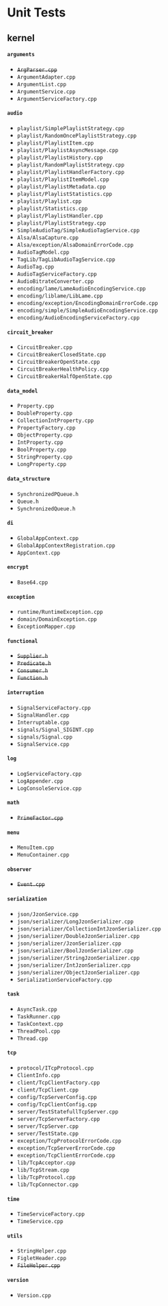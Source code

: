 #  Unit Tests

## kernel

#### `arguments`
- ~~`ArgParser.cpp`~~
- `ArgumentAdapter.cpp`
- `ArgumentList.cpp`
- `ArgumentService.cpp`
- `ArgumentServiceFactory.cpp`

#### `audio`
- `playlist/SimplePlaylistStrategy.cpp`
- `playlist/RandomOncePlaylistStrategy.cpp`
- `playlist/PlaylistItem.cpp`
- `playlist/PlaylistAsyncMessage.cpp`
- `playlist/PlaylistHistory.cpp`
- `playlist/RandomPlaylistStrategy.cpp`
- `playlist/PlaylistHandlerFactory.cpp`
- `playlist/PlaylistItemModel.cpp`
- `playlist/PlaylistMetadata.cpp`
- `playlist/PlaylistStatistics.cpp`
- `playlist/Playlist.cpp`
- `playlist/Statistics.cpp`
- `playlist/PlaylistHandler.cpp`
- `playlist/PlaylistStrategy.cpp`
- `SimpleAudioTag/SimpleAudioTagService.cpp`
- `Alsa/AlsaCapture.cpp`
- `Alsa/exception/AlsaDomainErrorCode.cpp`
- `AudioTagModel.cpp`
- `TagLib/TagLibAudioTagService.cpp`
- `AudioTag.cpp`
- `AudioTagServiceFactory.cpp`
- `AudioBitrateConverter.cpp`
- `encoding/lame/LameAudioEncodingService.cpp`
- `encoding/liblame/LibLame.cpp`
- `encoding/exception/EncodingDomainErrorCode.cpp`
- `encoding/simple/SimpleAudioEncodingService.cpp`
- `encoding/AudioEncodingServiceFactory.cpp`

#### `circuit_breaker`
- `CircuitBreaker.cpp`
- `CircuitBreakerClosedState.cpp`
- `CircuitBreakerOpenState.cpp`
- `CircuitBreakerHealthPolicy.cpp`
- `CircuitBreakerHalfOpenState.cpp`

#### `data_model`
- `Property.cpp`
- `DoubleProperty.cpp`
- `CollectionIntProperty.cpp`
- `PropertyFactory.cpp`
- `ObjectProperty.cpp`
- `IntProperty.cpp`
- `BoolProperty.cpp`
- `StringProperty.cpp`
- `LongProperty.cpp`

#### `data_structure`
- `SynchronizedPQueue.h`
- `Queue.h`
- `SynchronizedQueue.h`

#### `di`
- `GlobalAppContext.cpp`
- `GlobalAppContextRegistration.cpp`
- `AppContext.cpp`

#### `encrypt`
- `Base64.cpp`

#### `exception`
- `runtime/RuntimeException.cpp`
- `domain/DomainException.cpp`
- `ExceptionMapper.cpp`

#### `functional`
- ~~`Supplier.h`~~
- ~~`Predicate.h`~~
- ~~`Consumer.h`~~
- ~~`Function.h`~~

#### `interruption`
- `SignalServiceFactory.cpp`
- `SignalHandler.cpp`
- `Interruptable.cpp`
- `signals/Signal_SIGINT.cpp`
- `signals/Signal.cpp`
- `SignalService.cpp`

#### `log`
- `LogServiceFactory.cpp`
- `LogAppender.cpp`
- `LogConsoleService.cpp`

#### `math`
- ~~`PrimeFactor.cpp`~~

#### `menu`
- `MenuItem.cpp`
- `MenuContainer.cpp`

#### `observer`
- ~~`Event.cpp`~~

#### `serialization`
- `json/JzonService.cpp`
- `json/serializer/LongJzonSerializer.cpp`
- `json/serializer/CollectionIntJzonSerializer.cpp`
- `json/serializer/DoubleJzonSerializer.cpp`
- `json/serializer/JzonSerializer.cpp`
- `json/serializer/BoolJzonSerializer.cpp`
- `json/serializer/StringJzonSerializer.cpp`
- `json/serializer/IntJzonSerializer.cpp`
- `json/serializer/ObjectJzonSerializer.cpp`
- `SerializationServiceFactory.cpp`

#### `task`
- `AsyncTask.cpp`
- `TaskRunner.cpp`
- `TaskContext.cpp`
- `ThreadPool.cpp`
- `Thread.cpp`

#### `tcp`
- `protocol/ITcpProtocol.cpp`
- `ClientInfo.cpp`
- `client/TcpClientFactory.cpp`
- `client/TcpClient.cpp`
- `config/TcpServerConfig.cpp`
- `config/TcpClientConfig.cpp`
- `server/TestStatefullTcpServer.cpp`
- `server/TcpServerFactory.cpp`
- `server/TcpServer.cpp`
- `server/TestState.cpp`
- `exception/TcpProtocolErrorCode.cpp`
- `exception/TcpServerErrorCode.cpp`
- `exception/TcpClientErrorCode.cpp`
- `lib/TcpAcceptor.cpp`
- `lib/TcpStream.cpp`
- `lib/TcpProtocol.cpp`
- `lib/TcpConnector.cpp`

#### `time`
- `TimeServiceFactory.cpp`
- `TimeService.cpp`

#### `utils`
- `StringHelper.cpp`
- `FigletHeader.cpp`
- ~~`FileHelper.cpp`~~

#### `version`
- `Version.cpp`
